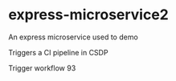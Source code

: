 # express-microservice2
An express microservice used to demo

Triggers a CI pipeline in CSDP

Trigger workflow 93
